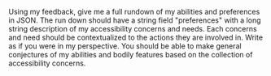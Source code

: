 Using my feedback, give me a full rundown of my abilities and preferences in JSON. The run down should have a string field "preferences" with a long string description of my accessibility concerns and needs. Each concerns and need should be contextualized to the actions they are involved in. Write as if you were in my perspective. You should be able to make general conjectures of my abilities and bodily features based on the collection of accessibility concerns.
